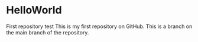 # HelloWorld
First repository test
This is my first repository on GitHub. This is a branch on the main branch of the repository.
